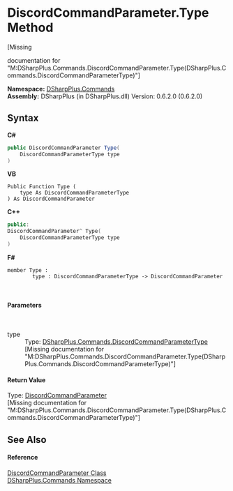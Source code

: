 # DiscordCommandParameter.Type Method 
 

\[Missing <summary> documentation for "M:DSharpPlus.Commands.DiscordCommandParameter.Type(DSharpPlus.Commands.DiscordCommandParameterType)"\]

**Namespace:**&nbsp;<a href="fc38a4a5-4979-fd82-c5c3-f5d7b478e6e0">DSharpPlus.Commands</a><br />**Assembly:**&nbsp;DSharpPlus (in DSharpPlus.dll) Version: 0.6.2.0 (0.6.2.0)

## Syntax

**C#**<br />
``` C#
public DiscordCommandParameter Type(
	DiscordCommandParameterType type
)
```

**VB**<br />
``` VB
Public Function Type ( 
	type As DiscordCommandParameterType
) As DiscordCommandParameter
```

**C++**<br />
``` C++
public:
DiscordCommandParameter^ Type(
	DiscordCommandParameterType type
)
```

**F#**<br />
``` F#
member Type : 
        type : DiscordCommandParameterType -> DiscordCommandParameter 

```

<br />

#### Parameters
&nbsp;<dl><dt>type</dt><dd>Type: <a href="b5356496-d29d-8024-56ca-6eb5234814d4">DSharpPlus.Commands.DiscordCommandParameterType</a><br />\[Missing <param name="type"/> documentation for "M:DSharpPlus.Commands.DiscordCommandParameter.Type(DSharpPlus.Commands.DiscordCommandParameterType)"\]</dd></dl>

#### Return Value
Type: <a href="dcdf1844-aa67-7e93-a813-a828978db5b5">DiscordCommandParameter</a><br />\[Missing <returns> documentation for "M:DSharpPlus.Commands.DiscordCommandParameter.Type(DSharpPlus.Commands.DiscordCommandParameterType)"\]

## See Also


#### Reference
<a href="dcdf1844-aa67-7e93-a813-a828978db5b5">DiscordCommandParameter Class</a><br /><a href="fc38a4a5-4979-fd82-c5c3-f5d7b478e6e0">DSharpPlus.Commands Namespace</a><br />